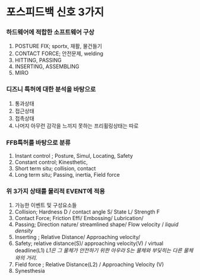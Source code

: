 # 포스피드백 신호 3가지
### 하드웨어에 적합한 소프트웨어 구상

1. POSTURE FIX; sportx, 재활, 물건들기
2. CONTACT FORCE; 안전문제, welding
3. HITTING, PASSING
4. INSERTING, ASSEMBLING
5. MIRO

### 디즈니 특허에 대한 분석을 바탕으로

1. 통과상태
2. 접근상태
3. 접촉상태
4. 나머지 아무런 감각을 느끼지 못하는 프리휠링상태는 따로

### FFB특허를 바탕으로 분류

1. Instant control ; Posture, Simul, Locating, Safety
2. Constant control; Kinesthetic, 
3. Short term situ; collision, contact
4. Long term situ; Passing, inertia, Field force 

### 위 3가지 상태를 물리적 EVENT에 적용

1. 가능한 이벤트 및 구성요소들
  1. Collision; Hardness D / contact angle S/ State L/ Strength F
  2. Contact Force; Friction Effi/ Embossing/ Lubrication/ 
  3. Passing; Direction nature/ streamlined shape/ Flow velocity / _liquid density_
  4. Inserting ; Relative Distance/ Approaching velocity/ 
  5. Safety; relative distance(S)/ approaching velocity(V) / virtual deadline(L1)   *L1은 그 물체가 안전하기 위한 아우라 S는 물체와 부딪히는 다른 물체와의 거리.*
  6. Field force ; Relative Distance(L2) / Approaching Velocity (V)
  7. Synesthesia 



